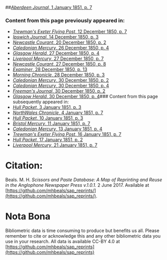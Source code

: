 ##[*Aberdeen Journal*, 1 January 1851, p. 7](https://mhbeals.github.io/sap_html/Aberdeen-Journal/Aberdeen-Journal-1-January-1851-p-7)

### Content from this page previously appeared in:
+ [*Trewman's Exeter Flying Post*, 12 December 1850, p. 7](https://mhbeals.github.io/sap_html/Trewman's-Exeter-Flying-Post/Trewman's-Exeter-Flying-Post-12-December-1850-p-7)
+ [*Ipswich Journal*, 14 December 1850, p. 3](https://mhbeals.github.io/sap_html/Ipswich-Journal/Ipswich-Journal-14-December-1850-p-3)
+ [*Newcastle Courant*, 20 December 1850, p. 2](https://mhbeals.github.io/sap_html/Newcastle-Courant/Newcastle-Courant-20-December-1850-p-2)
+ [*Caledonian Mercury*, 26 December 1850, p. 4](https://mhbeals.github.io/sap_html/Caledonian-Mercury/Caledonian-Mercury-26-December-1850-p-4)
+ [*Glasgow Herald*, 27 December 1850, p. 4](https://mhbeals.github.io/sap_html/Glasgow-Herald/Glasgow-Herald-27-December-1850-p-4)
+ [*Liverpool Mercury*, 27 December 1850, p. 7](https://mhbeals.github.io/sap_html/Liverpool-Mercury/Liverpool-Mercury-27-December-1850-p-7)
+ [*Newcastle Courant*, 27 December 1850, p. 8](https://mhbeals.github.io/sap_html/Newcastle-Courant/Newcastle-Courant-27-December-1850-p-8)
+ [*Examiner*, 28 December 1850, p. 13](https://mhbeals.github.io/sap_html/Examiner/Examiner-28-December-1850-p-13)
+ [*Morning Chronicle*, 28 December 1850, p. 3](https://mhbeals.github.io/sap_html/Morning-Chronicle/Morning-Chronicle-28-December-1850-p-3)
+ [*Caledonian Mercury*, 30 December 1850, p. 2](https://mhbeals.github.io/sap_html/Caledonian-Mercury/Caledonian-Mercury-30-December-1850-p-2)
+ [*Caledonian Mercury*, 30 December 1850, p. 4](https://mhbeals.github.io/sap_html/Caledonian-Mercury/Caledonian-Mercury-30-December-1850-p-4)
+ [*Freeman's Journal*, 30 December 1850, p. 2](https://mhbeals.github.io/sap_html/Freeman's-Journal/Freeman's-Journal-30-December-1850-p-2)
+ [*Glasgow Herald*, 30 December 1850, p. 4](https://mhbeals.github.io/sap_html/Glasgow-Herald/Glasgow-Herald-30-December-1850-p-4)### Content from this page subsequently appeared in:
+ [*Hull Packet*, 3 January 1851, p. 3](https://mhbeals.github.io/sap_html/Hull-Packet/Hull-Packet-3-January-1851-p-3)
+ [*NorthWales Chronicle*, 4 January 1851, p. 7](https://mhbeals.github.io/sap_html/NorthWales-Chronicle/NorthWales-Chronicle-4-January-1851-p-7)
+ [*Hull Packet*, 10 January 1851, p. 3](https://mhbeals.github.io/sap_html/Hull-Packet/Hull-Packet-10-January-1851-p-3)
+ [*Bristol Mercury*, 11 January 1851, p. 7](https://mhbeals.github.io/sap_html/Bristol-Mercury/Bristol-Mercury-11-January-1851-p-7)
+ [*Caledonian Mercury*, 13 January 1851, p. 4](https://mhbeals.github.io/sap_html/Caledonian-Mercury/Caledonian-Mercury-13-January-1851-p-4)
+ [*Trewman's Exeter Flying Post*, 16 January 1851, p. 7](https://mhbeals.github.io/sap_html/Trewman's-Exeter-Flying-Post/Trewman's-Exeter-Flying-Post-16-January-1851-p-7)
+ [*Hull Packet*, 17 January 1851, p. 2](https://mhbeals.github.io/sap_html/Hull-Packet/Hull-Packet-17-January-1851-p-2)
+ [*Liverpool Mercury*, 21 January 1851, p. 7](https://mhbeals.github.io/sap_html/Liverpool-Mercury/Liverpool-Mercury-21-January-1851-p-7)
                    
# Citation: 

Beals. M. H. *Scissors and Paste Database: A Map of Reprinting and Reuse in the Anglophone Newspaper Press v.1.0.1.* 2 June 2017. Available at [https://github.com/mhbeals/sap_reprints/](https://github.com/mhbeals/sap_reprints/). 
                    
# Nota Bona

Bibliometric data is time consuming to produce but benefits us all. Please remember to cite or acknowledge this and any other bibliometric data you use in your research. All data is available CC-BY 4.0 at [https://github.com/mhbeals/sap_reprints](https://github.com/mhbeals/sap_reprints)